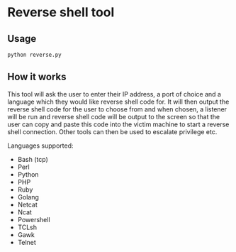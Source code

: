 # Reverse shell tool

## Usage
```python
python reverse.py
```

## How it works
This tool will ask the user to enter their IP address, a port of choice and a language which they would like reverse shell code for. It will then output the reverse shell code for the user to choose from and when chosen, a listener will be run and reverse shell code will be output to the screen so that the user can copy and paste this code into the victim machine to start a reverse shell connection. Other tools can then be used to escalate privilege etc.

Languages supported:
- Bash (tcp)
- Perl
- Python
- PHP
- Ruby
- Golang
- Netcat
- Ncat
- Powershell
- TCLsh
- Gawk
- Telnet